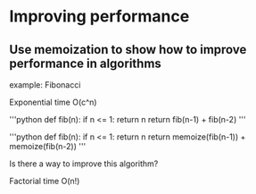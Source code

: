 # Improving performance

## Use memoization to show how to improve performance in algorithms 

example: Fibonacci

Exponential time O(c^n)

'''python
def fib(n):
    if n <= 1:
        return n
    return fib(n-1) + fib(n-2)
'''

'''python
def fib(n):
    if n <= 1:
        return n
    return memoize(fib(n-1)) + memoize(fib(n-2))
'''


Is there a way to improve this algorithm?

Factorial time O(n!)



